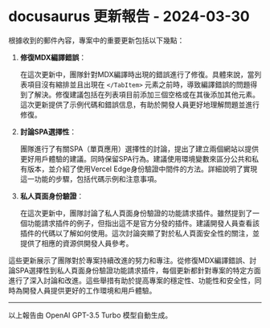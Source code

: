 # docusaurus 更新報告 - 2024-03-30

根據收到的郵件內容，專案中的重要更新包括以下幾點：



1. **修復MDX編譯錯誤**：

   在這次更新中，團隊針對MDX編譯時出現的錯誤進行了修復。具體來說，當列表項目沒有縮排並且出現在 `</TabItem>` 元素之前時，導致編譯錯誤的問題得到了解決。修復建議包括在列表項目前添加三個空格或在其後添加其他元素。這次更新提供了示例代碼和錯誤信息，有助於開發人員更好地理解問題並進行修復。



2. **討論SPA選擇性**：

   團隊進行了有關SPA（單頁應用）選擇性的討論，提出了建立兩個網站以提供更好用戶體驗的建議。同時保留SPA行為。建議使用環境變數來區分公共和私有版本，並介紹了使用Vercel Edge身份驗證中間件的方法。詳細說明了實現這一功能的步驟，包括代碼示例和注意事項。



3. **私人頁面身份驗證**：

   在這次更新中，團隊討論了私人頁面身份驗證的功能請求插件。雖然提到了一個功能請求插件的例子，但指出這不是官方分發的插件。建議開發人員查看該插件的代碼以了解如何使用。這次討論突顯了對於私人頁面安全性的關注，並提供了相應的資源供開發人員參考。



這些更新展示了團隊對於專案持續改進的努力和專注。從修復MDX編譯錯誤、討論SPA選擇性到私人頁面身份驗證功能請求插件，每個更新都針對專案的特定方面進行了深入討論和改進。這些舉措有助於提高專案的穩定性、功能性和安全性，同時為開發人員提供更好的工作環境和用戶體驗。



---



以上報告由 OpenAI GPT-3.5 Turbo 模型自動生成。